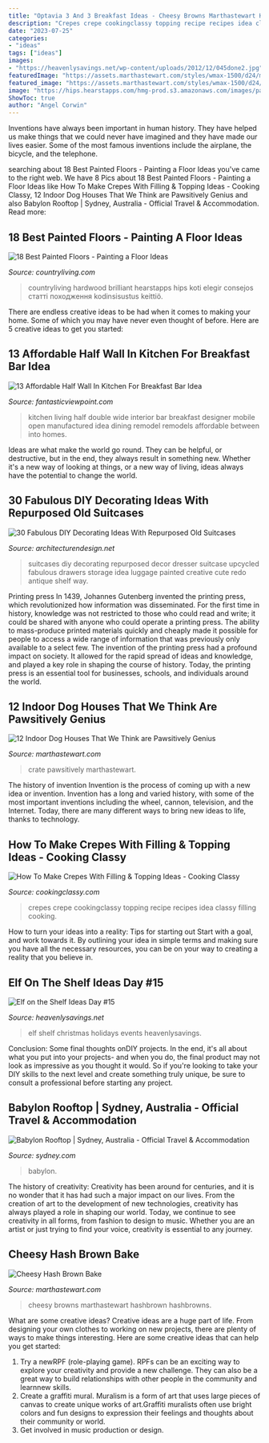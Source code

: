 ```yaml
---
title: "Optavia 3 And 3 Breakfast Ideas - Cheesy Browns Marthastewart Hashbrown Hashbrowns"
description: "Crepes crepe cookingclassy topping recipe recipes idea classy filling cooking"
date: "2023-07-25"
categories:
- "ideas"
tags: ["ideas"]
images:
- "https://heavenlysavings.net/wp-content/uploads/2012/12/045done2.jpg"
featuredImage: "https://assets.marthastewart.com/styles/wmax-1500/d24/med102699_0307_chsy_hash/med102699_0307_chsy_hash_sq.jpg?itok=KLCzmYtf"
featured_image: "https://assets.marthastewart.com/styles/wmax-1500/d24/med102699_0307_chsy_hash/med102699_0307_chsy_hash_sq.jpg?itok=KLCzmYtf"
image: "https://hips.hearstapps.com/hmg-prod.s3.amazonaws.com/images/painted-floors-blue-coastal-style-1581523250.jpg?crop=1xw:1xh;center,top&amp;resize=480:*"
ShowToc: true
author: "Angel Corwin"
---
```



Inventions have always been important in human history. They have helped us make things that we could never have imagined and they have made our lives easier. Some of the most famous inventions include the airplane, the bicycle, and the telephone.

	

		
searching about 18 Best Painted Floors - Painting a Floor Ideas you've came to the right web. We have 8 Pics about 18 Best Painted Floors - Painting a Floor Ideas like How To Make Crepes With Filling &amp; Topping Ideas - Cooking Classy, 12 Indoor Dog Houses That We Think are Pawsitively Genius and also Babylon Rooftop | Sydney, Australia - Official Travel &amp; Accommodation. Read more:
		
    
## 18 Best Painted Floors - Painting A Floor Ideas

<img loading=lazy src="https://hips.hearstapps.com/hmg-prod.s3.amazonaws.com/images/painted-floors-blue-coastal-style-1581523250.jpg?crop=1xw:1xh;center,top&amp;resize=480:*" onerror="this.onerror=null;this.src='https://tse2.mm.bing.net/th?id=OIP.i_krlmPRQiGWcRJyBSIilwHaLH&amp;pid=15.1';" alt="18 Best Painted Floors - Painting a Floor Ideas">

_Source: countryliving.com_

>countryliving hardwood brilliant hearstapps hips koti elegir consejos статті походження kodinsisustus keittiö. 

	

There are endless creative ideas to be had when it comes to making your home. Some of which you may have never even thought of before. Here are 5 creative ideas to get you started:

    
## 13 Affordable Half Wall In Kitchen For Breakfast Bar Idea

<img loading=lazy src="http://www.fantasticviewpoint.com/wp-content/uploads/2016/08/d91-634x400.png" onerror="this.onerror=null;this.src='https://tse4.mm.bing.net/th?id=OIP.BIT-ska_ObRaqYtSJhzfKQHaEr&amp;pid=15.1';" alt="13 Affordable Half Wall In Kitchen For Breakfast Bar Idea">

_Source: fantasticviewpoint.com_

>kitchen living half double wide interior bar breakfast designer mobile open manufactured idea dining remodel remodels affordable between into homes. 

	

Ideas are what make the world go round. They can be helpful, or destructive, but in the end, they always result in something new. Whether it's a new way of looking at things, or a new way of living, ideas always have the potential to change the world.

    
## 30 Fabulous DIY Decorating Ideas With Repurposed Old Suitcases

<img loading=lazy src="http://cdn.architecturendesign.net/wp-content/uploads/2015/07/AD-Old-Suitcases-Decor-7.jpg" onerror="this.onerror=null;this.src='https://tse1.mm.bing.net/th?id=OIP.5C3Ih4ROEqzDswQ0sAqy_wHaJ4&amp;pid=15.1';" alt="30 Fabulous DIY Decorating Ideas With Repurposed Old Suitcases">

_Source: architecturendesign.net_

>suitcases diy decorating repurposed decor dresser suitcase upcycled fabulous drawers storage idea luggage painted creative cute redo antique shelf way. 

	

Printing press
In 1439, Johannes Gutenberg invented the printing press, which revolutionized how information was disseminated. For the first time in history, knowledge was not restricted to those who could read and write; it could be shared with anyone who could operate a printing press. The ability to mass-produce printed materials quickly and cheaply made it possible for people to access a wide range of information that was previously only available to a select few.
The invention of the printing press had a profound impact on society. It allowed for the rapid spread of ideas and knowledge, and played a key role in shaping the course of history. Today, the printing press is an essential tool for businesses, schools, and individuals around the world.

    
## 12 Indoor Dog Houses That We Think Are Pawsitively Genius

<img loading=lazy src="http://assets.marthastewart.com/styles/wmax-1500/d24/indoor-dog-house-kitchen/indoor-dog-house-kitchen_horiz.jpg?itok=T7r4kyjr" onerror="this.onerror=null;this.src='https://tse2.mm.bing.net/th?id=OIP.lwoe0VG4nC4iSiyg-v5eqAHaEK&amp;pid=15.1';" alt="12 Indoor Dog Houses That We Think are Pawsitively Genius">

_Source: marthastewart.com_

>crate pawsitively marthastewart. 

	

The history of invention
Invention is the process of coming up with a new idea or invention. Invention has a long and varied history, with some of the most important inventions including the wheel, cannon, television, and the Internet. Today, there are many different ways to bring new ideas to life, thanks to technology.

    
## How To Make Crepes With Filling &amp; Topping Ideas - Cooking Classy

<img loading=lazy src="https://www.cookingclassy.com/wp-content/uploads/2017/03/crepes-20.jpg" onerror="this.onerror=null;this.src='https://tse3.mm.bing.net/th?id=OIP.a8X9u_NJbauNrz91OYMuigHaLH&amp;pid=15.1';" alt="How To Make Crepes With Filling &amp; Topping Ideas - Cooking Classy">

_Source: cookingclassy.com_

>crepes crepe cookingclassy topping recipe recipes idea classy filling cooking. 

	

How to turn your ideas into a reality: Tips for starting out
Start with a goal, and work towards it. By outlining your idea in simple terms and making sure you have all the necessary resources, you can be on your way to creating a reality that you believe in.

    
## Elf On The Shelf Ideas Day #15

<img loading=lazy src="https://heavenlysavings.net/wp-content/uploads/2012/12/045done2.jpg" onerror="this.onerror=null;this.src='https://tse4.mm.bing.net/th?id=OIP.zsa-3eN6v5JQN0Kx8gjjMAHaLU&amp;pid=15.1';" alt="Elf on the Shelf Ideas Day #15">

_Source: heavenlysavings.net_

>elf shelf christmas holidays events heavenlysavings. 

	

Conclusion: Some final thoughts onDIY projects.
In the end, it's all about what you put into your projects- and when you do, the final product may not look as impressive as you thought it would. So if you're looking to take your DIY skills to the next level and create something truly unique, be sure to consult a professional before starting any project.

    
## Babylon Rooftop | Sydney, Australia - Official Travel &amp; Accommodation

<img loading=lazy src="https://assets.atdw-online.com.au/images/a016cf737f942ba7e46eef3ab684caef.jpeg?rect=302" onerror="this.onerror=null;this.src='https://tse4.mm.bing.net/th?id=OIP.6NkdVdnBLAR-xCVCRBJmQQHaE7&amp;pid=15.1';" alt="Babylon Rooftop | Sydney, Australia - Official Travel &amp; Accommodation">

_Source: sydney.com_

>babylon. 

	

The history of creativity:
Creativity has been around for centuries, and it is no wonder that it has had such a major impact on our lives. From the creation of art to the development of new technologies, creativity has always played a role in shaping our world. Today, we continue to see creativity in all forms, from fashion to design to music. Whether you are an artist or just trying to find your voice, creativity is essential to any journey.

    
## Cheesy Hash Brown Bake

<img loading=lazy src="https://assets.marthastewart.com/styles/wmax-1500/d24/med102699_0307_chsy_hash/med102699_0307_chsy_hash_sq.jpg?itok=KLCzmYtf" onerror="this.onerror=null;this.src='https://tse2.mm.bing.net/th?id=OIP.rPfeWEleXWias5r8ouxLLwHaHa&amp;pid=15.1';" alt="Cheesy Hash Brown Bake">

_Source: marthastewart.com_

>cheesy browns marthastewart hashbrown hashbrowns. 

	

What are some creative ideas?
Creative ideas are a huge part of life. From designing your own clothes to working on new projects, there are plenty of ways to make things interesting. Here are some creative ideas that can help you get started: 
1. Try a newRPF (role-playing game). RPFs can be an exciting way to explore your creativity and provide a new challenge. They can also be a great way to build relationships with other people in the community and learnnew skills. 
2. Create a graffiti mural. Muralism is a form of art that uses large pieces of canvas to create unique works of art.Graffiti muralists often use bright colors and fun designs to expression their feelings and thoughts about their community or world. 
3. Get involved in music production or design.

